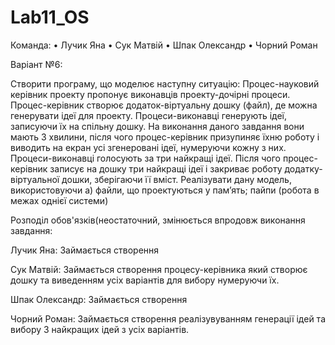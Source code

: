# Lab11_OS

Команда:
• Лучик Яна
• Сук Матвій
• Шпак Олександр
• Чорний Роман

Варіант №6:

Створити програму, що моделює наступну ситуацію: Процес-науковий керівник проекту пропонує виконавців проекту-дочірні процеси. Процес-керівник створює додаток-віртуальну дошку (файл), де можна генерувати ідеї для проекту. Процеси-виконавці генерують ідеї, записуючи їх на спільну дошку. На виконання даного завдання вони мають 3 хвилини, після чого процес-керівник призупиняє їхню роботу і виводить на екран усі згенеровані ідеї, нумеруючи кожну з них. Процеси-виконавці голосують за три найкращі ідеї. Після чого процес-керівник записує на дошку три найкращі ідеї і закриває роботу додатку-віртуальної дошки, зберігаючи її вміст. Реалізувати дану модель, використовуючи а) файли, що проектуються у пам’ять; пайпи (робота в межах однієї системи)

Розподіл обов'язків(неостаточний, змінюється впродовж виконання завдання:

Лучик Яна:
Займається створення

Сук Матвій:
Займається створення процесу-керівника який створює дошку та виведенням усіх варіантів для вибору нумеруючи їх.

Шпак Олександр:
Займається створення

Чорний Роман:
Займається створення реалізувуванням генерації ідей та вибору 3 найкращих ідей з усіх варіантів.

